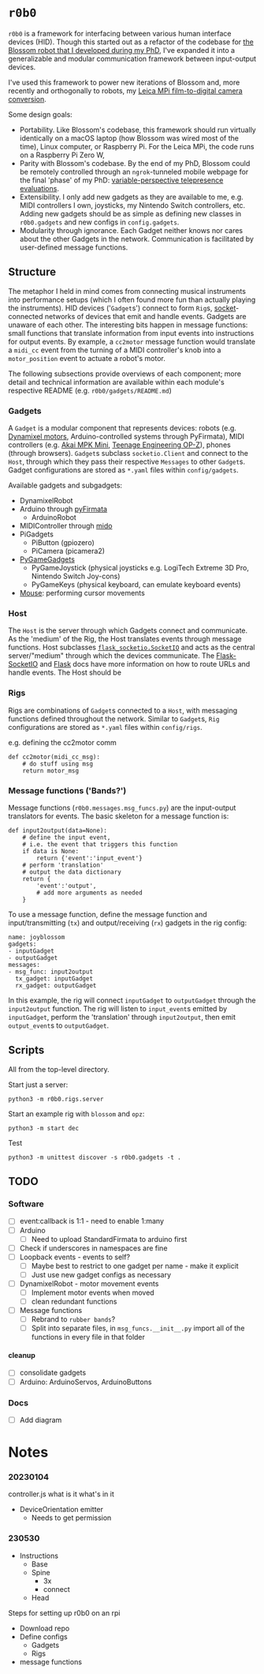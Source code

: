 # `r0b0`
`r0b0` is a framework for interfacing between various human interface devices (HID).
Though this started out as a refactor of the codebase for [the Blossom robot that I developed during my PhD](http://psychomugs.github.io/research), I've expanded it into a generalizable and modular communication framework between input-output devices.

I've used this framework to power new iterations of Blossom and, more recently and orthogonally to robots, my [Leica MPi film-to-digital camera conversion](https://psychomugs.github.io/mpi).

Some design goals:
- Portability. Like Blossom's codebase, this framework should run virtually identically on a macOS laptop (how Blossom was wired most of the time), Linux computer, or Raspberry Pi. For the Leica MPi, the code runs on a Raspberry Pi Zero W, 
- Parity with Blossom's codebase. By the end of my PhD, Blossom could be remotely controlled through an `ngrok`-tunneled mobile webpage for the final 'phase' of my PhD: [variable-perspective telepresence evaluations](https://scholar.google.com/citations?view_op=view_citation&hl=en&user=LzEyxcsAAAAJ&citation_for_view=LzEyxcsAAAAJ:0EnyYjriUFMC). 
- Extensibility. I only add new gadgets as they are available to me, e.g. MIDI controllers I own, joysticks, my Nintendo Switch controllers, etc. Adding new gadgets should be as simple as defining new classes in `r0b0.gadgets` and new configs in `config.gadgets`.
- Modularity through ignorance. Each Gadget neither knows nor cares about the other Gadgets in the network. Communication is facilitated by user-defined message functions.

## Structure
The metaphor I held in mind comes from connecting musical instruments into performance setups (which I often found more fun than actually playing the instruments).
HID devices ('`Gadget`s') connect to form `Rig`s, [socket](https://socket.io)-connected networks of devices that emit and handle events.
Gadgets are unaware of each other.
The interesting bits happen in message functions: small functions that translate information from input events into instructions for output events.
By example, a `cc2motor` message function would translate a `midi_cc` event from the turning of a MIDI controller's knob into a `motor_position` event to actuate a robot's motor.

The following subsections provide overviews of each component; more detail and technical information are available within each module's respective README (e.g. `r0b0/gadgets/README.md`)

### Gadgets
A `Gadget` is a modular component that represents devices: robots (e.g. [Dynamixel motors](https://www.robotis.us/dynamixel-xl330-m288-t/), Arduino-controlled systems through PyFirmata), MIDI controllers (e.g. [Akai MPK Mini](https://www.akaipro.com/mpk-mini), [Teenage Engineering OP-Z](https://teenage.engineering/products/op-z)), phones (through browsers).
`Gadget`s subclass `socketio.Client` and connect to the `Host`, through which they pass their respective `Messages` to other `Gadget`s.
Gadget configurations are stored as `*.yaml` files within `config/gadgets`.

Available gadgets and subgadgets:
- DynamixelRobot
- Arduino through [pyFirmata](https://github.com/tino/pyFirmata)
  - ArduinoRobot
- MIDIController through [mido](https://mido.readthedocs.io/en/latest/)
- PiGadgets
  - PiButton (gpiozero)
  - PiCamera (picamera2)
- [PyGameGadgets](https://www.pygame.org/docs/)
  - PyGameJoystick (physical joysticks e.g. LogiTech Extreme 3D Pro, Nintendo Switch Joy-cons)
  - PyGameKeys (physical keyboard, can emulate keyboard events)
- [Mouse](https://github.com/boppreh/mouse): performing cursor movements

### Host
The `Host` is the server through which Gadgets connect and communicate.
As the 'medium' of the Rig, the Host translates events through message functions.
Host subclasses [`flask_socketio.SocketIO`](https://flask-socketio.readthedocs.io/en/latest/getting_started.html#initialization) and acts as the central server/"medium" through which the devices communicate.
The [Flask-SocketIO](https://flask-socketio.readthedocs.io/en/latest/getting_started.html#initialization) and [Flask](https://flask.palletsprojects.com) docs have more information on how to route URLs and handle events.
The Host should be

### Rigs
Rigs are combinations of `Gadget`s connected to a `Host`, with messaging functions defined throughout the network.
Similar to `Gadget`s, `Rig` configurations are stored as `*.yaml` files within `config/rigs`.

e.g. defining the cc2motor comm
```
def cc2motor(midi_cc_msg):
	# do stuff using msg
	return motor_msg
```

### Message functions ('Bands?')
Message functions (`r0b0.messages.msg_funcs.py`) are the input-output translators for events.
The basic skeleton for a message function is:

```
def input2output(data=None):
	# define the input event,
	# i.e. the event that triggers this function
    if data is None:
		return {'event':'input_event'}
	# perform 'translation'
	# output the data dictionary
	return {
		'event':'output',
		# add more arguments as needed
	}
```

To use a message function, define the message function and input/transmitting (`tx`) and output/receiving (`rx`) gadgets in the rig config:
```
name: joyblossom
gadgets:
- inputGadget
- outputGadget
messages:
- msg_func: input2output
  tx_gadget: inputGadget
  rx_gadget: outputGadget
```

In this example, the rig will connect `inputGadget` to `outputGadget` through the `input2output` function.
The rig will listen to `input_event`s emitted by `inputGadget`, perform the 'translation' through `input2output`, then emit `output_event`s to `outputGadget`.

## Scripts
All from the top-level directory.

Start just a server:
```
python3 -m r0b0.rigs.server
```

Start an example rig with `blossom` and `opz`:
```
python3 -m start dec
```

Test
```
python3 -m unittest discover -s r0b0.gadgets -t .
```


## TODO
### Software
- [ ] event:callback is 1:1 - need to enable 1:many 
- [ ] Arduino
  - [ ] Need to upload StandardFirmata to arduino first
- [ ] Check if underscores in namespaces are fine
- [ ] Loopback events - events to self?
  - [ ] Maybe best to restrict to one gadget per name - make it explicit 
  - [ ] Just use new gadget configs as necessary
- [ ] DynamixelRobot - motor movement events
  - [ ] Implement motor events when moved
  - [ ] clean redundant functions
- [ ] Message functions
  - [ ] Rebrand to `rubber bands`?
  - [ ] Split into separate files, in `msg_funcs.__init__.py` import all of the functions in every file in that folder

#### cleanup
- [ ] consolidate gadgets
- [ ] Arduino: ArduinoServos, ArduinoButtons
### Docs
- [ ] Add diagram


# Notes

### 20230104
controller.js
what is it
what's in it
- DeviceOrientation emitter
  - Needs to get permission

### 230530
- Instructions
	- Base
	- Spine
		- 3x
		- connect
	- Head

Steps for setting up r0b0 on an rpi
- Download repo
- Define configs
	- Gadgets
	- Rigs
- message functions